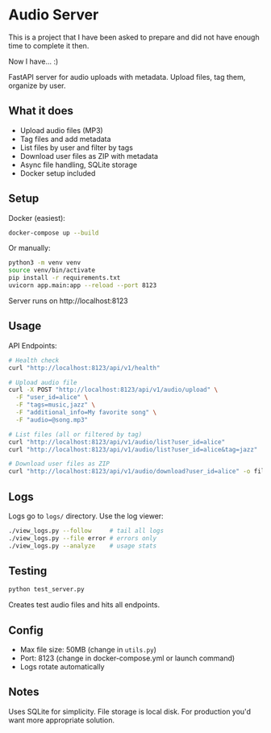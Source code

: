 # Audio Server

This is a project that I have been asked to prepare and did not have enough time to complete it then.

Now I have... :)

FastAPI server for audio uploads with metadata. Upload files, tag them, organize by user.

## What it does

- Upload audio files (MP3)
- Tag files and add metadata  
- List files by user and filter by tags
- Download user files as ZIP with metadata
- Async file handling, SQLite storage
- Docker setup included

## Setup

Docker (easiest):
```bash
docker-compose up --build
```

Or manually:
```bash
python3 -m venv venv
source venv/bin/activate
pip install -r requirements.txt
uvicorn app.main:app --reload --port 8123
```

Server runs on http://localhost:8123

## Usage

API Endpoints:

```bash
# Health check
curl "http://localhost:8123/api/v1/health"

# Upload audio file
curl -X POST "http://localhost:8123/api/v1/audio/upload" \
  -F "user_id=alice" \
  -F "tags=music,jazz" \
  -F "additional_info=My favorite song" \
  -F "audio=@song.mp3"

# List files (all or filtered by tag)
curl "http://localhost:8123/api/v1/audio/list?user_id=alice"
curl "http://localhost:8123/api/v1/audio/list?user_id=alice&tag=jazz"

# Download user files as ZIP
curl "http://localhost:8123/api/v1/audio/download?user_id=alice" -o files.zip
```

## Logs

Logs go to `logs/` directory. Use the log viewer:

```bash
./view_logs.py --follow     # tail all logs
./view_logs.py --file error # errors only  
./view_logs.py --analyze    # usage stats
```

## Testing

```bash
python test_server.py
```

Creates test audio files and hits all endpoints.

## Config

- Max file size: 50MB (change in `utils.py`)
- Port: 8123 (change in docker-compose.yml or launch command)
- Logs rotate automatically

## Notes

Uses SQLite for simplicity. File storage is local disk. For production you'd want more appropriate solution.